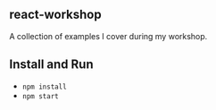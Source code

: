 react-workshop
--------------

A collection of examples I cover during my workshop.

## Install and Run

- `npm install`
- `npm start`
